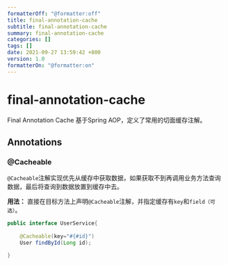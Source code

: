 ```yaml
---
formatterOff: "@formatter:off"
title: final-annotation-cache 
subtitle: final-annotation-cache 
summary: final-annotation-cache
categories: [] 
tags: [] 
date: 2021-09-27 13:59:42 +800 
version: 1.0
formatterOn: "@formatter:on"
---
```


# final-annotation-cache

Final Annotation Cache 基于Spring AOP，定义了常用的切面缓存注解。


## Annotations

### \@Cacheable

`@Cacheable`注解实现优先从缓存中获取数据，如果获取不到再调用业务方法查询数据，最后将查询到数据放置到缓存中去。

**用法：** 直接在目标方法上声明`@Cacheable`注解，并指定缓存有`key`和`field（可选）`。

```java
public interface UserService{
    
    @Cacheable(key="#{#id}")
    User findById(Long id);

}
```